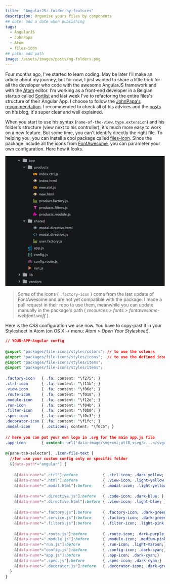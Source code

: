 ```yaml
---
title:  "AngularJS: folder-by-features"
description: Organise yours files by components
## date: add a date when publishing
tags:
  - AngularJS
  - JohnPapa
  - Atom
  - files-icon
## path: add path
image: /assets/images/posts/ng-folders.png
---
```


Four months ago, I've started to learn coding. May be later I'll make an article about my journey, but for now, I just wanted to share a little trick for all the developer who code with the awesome AngularJS framework and with the [Atom](http://atom.io) editor. I'm working as a front-end developer in a Belgian startup called [Sortlist](http://www.sortlist.com) and last week I've to refactoring the entire files's structure of their Angular App. I choose to follow the [JohnPapa's recommendation](https://github.com/johnpapa/angular-styleguide). I recommended to check all of his advices and the [posts](http://johnpapa.net/angular-app-structuring-guidelines/) on his blog, it's super clear and well explained.

When you start to use his syntax (`name-of-the-view.type.extension`) and his folder's structure  (view next to his controller), it's much more easy to work on a new feature. But some time, you can't identify directly the right file. To helping you, you can install a cool package called [files-icon](https://atom.io/packages/file-icons). Since the package include all the icons from [FontAwesome](http://fortawesome.github.io/Font-Awesome/), you can parameter your own configuration. Here how it looks.

![folder-by-features](/assets/images/posts/ng-folders.png)

> Some of the icons ( `.factory-icon` ) come from the last update of FontAwesome and are not yet compatible with the package. I made a pull request in their repo to use them, meanwhile you can update manually in the package's path ( *resources > fonts > fontawesome-webfont.woff* ).

Here is the *CSS* configuration we use now. You have to copy-past it in your Stylesheet in Atom (on OS X -> menu: *Atom > Open Your Stylesheet*).

```css
// YOUR-APP-Angular config

@import "packages/file-icons/styles/colors"; // to use the colours
@import "packages/file-icons/styles/icons";  // to use the defined icons
@import "packages/file-icons/styles/items";
@import "packages/file-icons/styles/items";

.factory-icon   { .fa; content: "\f275"; }
.ctrl-icon      { .fa; content: "\f11b"; }
.view-icon      { .fa; content: "\f06e"; }
.route-icon     { .fa; content: "\f018"; }
.module-icon    { .fa; content: "\f12e"; }
.run-icon       { .fa; content: "\f04b"; }
.filter-icon    { .fa; content: "\f0b0"; }
.spec-icon      { .fa; content: "\f0c3"; }
.decorator-icon { .fa; content: "\f1fc"; }
.modal-icon     { .octicons; content: "\f0c5"; }

// here you can put your own logo in .svg for the main app.js file
.app-icon       { content: url('data:image/svg+xml;utf8,<svg/>...</svg>') }

@{pane-tab-selector}, .icon-file-text {
  //for use your custom config only on specific folder
  &[data-path*="angular"] {  

    &[data-name*=".ctrl"]:before           { .ctrl-icon; .dark-yellow; }
    &[data-name*=".html"]:before           { .view-icon; .light-yellow; }
    &[data-name*=".modal.html"]:before     { .modal-icon; .light-yellow;}

    &[data-name*=".directive.js"]:before   { .code-icon; .dark-blue; }
    &[data-name*=".directive.html"]:before { .view-icon; .light-blue; }

    &[data-name*=".factory.js"]:before     { .factory-icon; .dark-green;}
    &[data-name*=".service.js"]:before     { .factory-icon; .dark-green;}
    &[data-name*=".filters.js"]:before     { .filter-icon; .light-pink;}

    &[data-name*=".route.js"]:before       { .route-icon; .dark-purple;}
    &[data-name*=".module.js"]:before      { .module-icon; .medium-pink;}
    &[data-name*="run.js"]:before          { .run-icon; .light-maroon;}
    &[data-name*="config.js"]:before       { .config-icon; .dark-cyan;}
    &[data-name*="app.js"]:before          { .app-icon; .dark-cyan;}
    &[data-name*=".spec.js"]:before        { .spec-icon; .dark-cyan;}
    &[data-name*=".decorator.js"]:before   { .decorator-icon; .dark-green;}
  }
}
```
